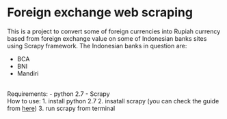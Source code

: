 # Foreign exchange web scraping
This is a project to convert some of foreign currencies into Rupiah currency based from foreign exchange value on some of Indonesian banks sites using Scrapy framework.
The Indonesian banks in question are:
- BCA
- BNI
- Mandiri
<br/>
Requirements:
- python 2.7
- Scrapy
<br/>
How to use:
1. install python 2.7
2. insatall scrapy (you can check the guide from <a href="http://doc.scrapy.org/">here</a>)
3. run scrapy from terminal
